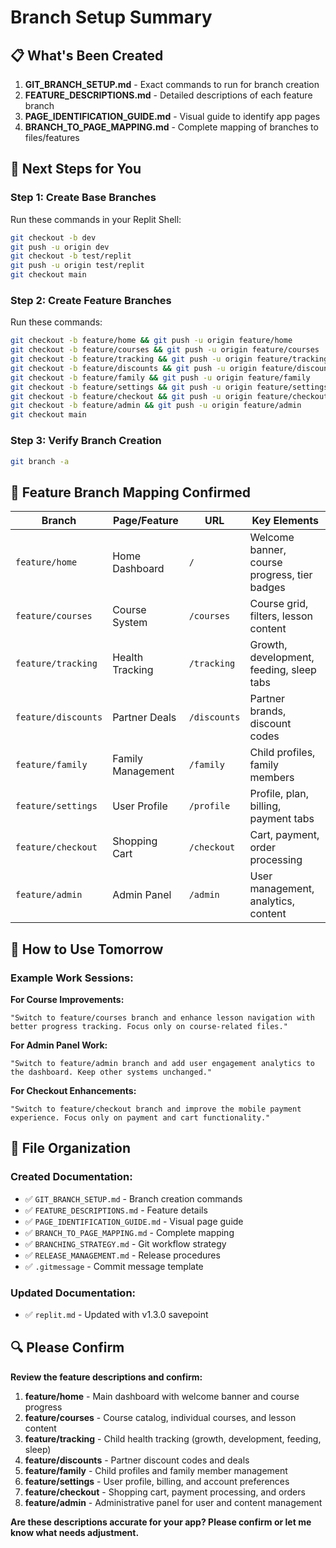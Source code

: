 # Branch Setup Summary

## 📋 **What's Been Created**

1. **GIT_BRANCH_SETUP.md** - Exact commands to run for branch creation
2. **FEATURE_DESCRIPTIONS.md** - Detailed descriptions of each feature branch
3. **PAGE_IDENTIFICATION_GUIDE.md** - Visual guide to identify app pages
4. **BRANCH_TO_PAGE_MAPPING.md** - Complete mapping of branches to files/features

## 🚀 **Next Steps for You**

### **Step 1: Create Base Branches**
Run these commands in your Replit Shell:
```bash
git checkout -b dev
git push -u origin dev
git checkout -b test/replit
git push -u origin test/replit
git checkout main
```

### **Step 2: Create Feature Branches**
Run these commands:
```bash
git checkout -b feature/home && git push -u origin feature/home
git checkout -b feature/courses && git push -u origin feature/courses
git checkout -b feature/tracking && git push -u origin feature/tracking
git checkout -b feature/discounts && git push -u origin feature/discounts
git checkout -b feature/family && git push -u origin feature/family
git checkout -b feature/settings && git push -u origin feature/settings
git checkout -b feature/checkout && git push -u origin feature/checkout
git checkout -b feature/admin && git push -u origin feature/admin
git checkout main
```

### **Step 3: Verify Branch Creation**
```bash
git branch -a
```

## 📱 **Feature Branch Mapping Confirmed**

| Branch | Page/Feature | URL | Key Elements |
|--------|--------------|-----|--------------|
| `feature/home` | Home Dashboard | `/` | Welcome banner, course progress, tier badges |
| `feature/courses` | Course System | `/courses` | Course grid, filters, lesson content |
| `feature/tracking` | Health Tracking | `/tracking` | Growth, development, feeding, sleep tabs |
| `feature/discounts` | Partner Deals | `/discounts` | Partner brands, discount codes |
| `feature/family` | Family Management | `/family` | Child profiles, family members |
| `feature/settings` | User Profile | `/profile` | Profile, plan, billing, payment tabs |
| `feature/checkout` | Shopping Cart | `/checkout` | Cart, payment, order processing |
| `feature/admin` | Admin Panel | `/admin` | User management, analytics, content |

## 🎯 **How to Use Tomorrow**

### **Example Work Sessions:**

**For Course Improvements:**
```
"Switch to feature/courses branch and enhance lesson navigation with better progress tracking. Focus only on course-related files."
```

**For Admin Panel Work:**
```
"Switch to feature/admin branch and add user engagement analytics to the dashboard. Keep other systems unchanged."
```

**For Checkout Enhancements:**
```
"Switch to feature/checkout branch and improve the mobile payment experience. Focus only on payment and cart functionality."
```

## 📂 **File Organization**

### **Created Documentation:**
- ✅ `GIT_BRANCH_SETUP.md` - Branch creation commands
- ✅ `FEATURE_DESCRIPTIONS.md` - Feature details
- ✅ `PAGE_IDENTIFICATION_GUIDE.md` - Visual page guide
- ✅ `BRANCH_TO_PAGE_MAPPING.md` - Complete mapping
- ✅ `BRANCHING_STRATEGY.md` - Git workflow strategy
- ✅ `RELEASE_MANAGEMENT.md` - Release procedures
- ✅ `.gitmessage` - Commit message template

### **Updated Documentation:**
- ✅ `replit.md` - Updated with v1.3.0 savepoint

## 🔍 **Please Confirm**

**Review the feature descriptions and confirm:**

1. **feature/home** - Main dashboard with welcome banner and course progress
2. **feature/courses** - Course catalog, individual courses, and lesson content
3. **feature/tracking** - Child health tracking (growth, development, feeding, sleep)
4. **feature/discounts** - Partner discount codes and deals
5. **feature/family** - Child profiles and family member management
6. **feature/settings** - User profile, billing, and account preferences
7. **feature/checkout** - Shopping cart, payment processing, and orders
8. **feature/admin** - Administrative panel for user and content management

**Are these descriptions accurate for your app? Please confirm or let me know what needs adjustment.**